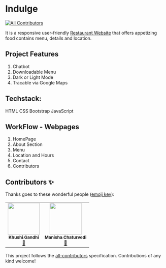 # Indulge
<!-- ALL-CONTRIBUTORS-BADGE:START - Do not remove or modify this section -->
[![All Contributors](https://img.shields.io/badge/all_contributors-2-orange.svg?style=flat-square)](#contributors-)
<!-- ALL-CONTRIBUTORS-BADGE:END -->
It is a responsive user-friendly <u>Restaurant Website</u> that offers appetizing food contains menu, details and location.


## Project Features
1. Chatbot
2. Downloadable Menu
3. Dark or Light Mode
4. Tracable via Google Maps

## Techstack:
HTML
CSS
Bootstrap
JavaScript

## WorkFlow - Webpages
1. HomePage
2. About Section
3. Menu
4. Location and Hours
5. Contact
6. Contributors

## Contributors ✨

Thanks goes to these wonderful people ([emoji key](https://allcontributors.org/docs/en/emoji-key)):

<!-- ALL-CONTRIBUTORS-LIST:START - Do not remove or modify this section -->
<!-- prettier-ignore-start -->
<!-- markdownlint-disable -->
<table>
  <tr>
    <td align="center"><a href="https://github.com/khushi3108"><img src="https://avatars2.githubusercontent.com/u/60807052?v=4" width="100px;" alt=""/><br /><sub><b>Khushi Gandhi</b></sub></a><br /><a href="#design-khushi3108" title="Design">🎨</a></td>
    <td align="center"><a href="https://github.com/manisha1904"><img src="https://avatars1.githubusercontent.com/u/68684840?v=4" width="100px;" alt=""/><br /><sub><b>Manisha Chaturvedi</b></sub></a><br /><a href="#design-manisha1904" title="Design">🎨</a></td>
  </tr>
</table>

<!-- markdownlint-enable -->
<!-- prettier-ignore-end -->
<!-- ALL-CONTRIBUTORS-LIST:END -->

This project follows the [all-contributors](https://github.com/all-contributors/all-contributors) specification. Contributions of any kind welcome!